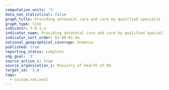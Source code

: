 ```yaml
---
computation_units: '%'
data_non_statistical: false
graph_title: Providing antenatal care and care by qualified specialis
graph_type: line
indicator: 3.8.1.a
indicator_name: Providing antenatal care and care by qualified specialis
indicator_sort_order: 03-08-01-0a
national_geographical_coverage: Armenia
published: true
reporting_status: complete
sdg_goal: '3'
source_active_1: true
source_organisation_1: Ministry of Health of RA
target_id: '3.8'
tags:
  - custom.national
---
```

